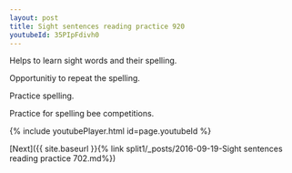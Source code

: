 ```yaml
---
layout: post
title: Sight sentences reading practice 920
youtubeId: 35PIpFdivh0
---
```

 
 
Helps to learn sight words and their spelling.

Opportunitiy to repeat the spelling. 

Practice spelling. 
 
Practice for spelling bee competitions. 
 
{% include youtubePlayer.html id=page.youtubeId %}
 
 

[Next]({{ site.baseurl }}{% link  split1/_posts/2016-09-19-Sight sentences reading practice 702.md%})
 

